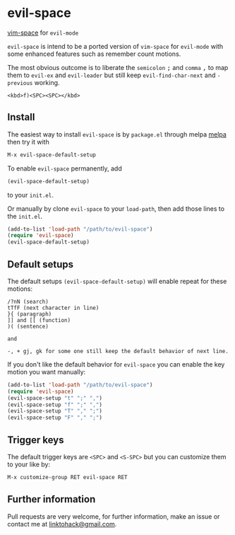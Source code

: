 # evil-space

[vim-space](https://github.com/linktohack/vim-space) for `evil-mode`

`evil-space` is intend to be a ported version of `vim-space` for `evil-mode`
with some enhanced features such as remember count motions.

The most obvious outcome is to liberate the `semicolon` <kbd>;</kbd> and
`comma` <kbd>,</kbd> to map them to `evil-ex` and `evil-leader` but still keep
`evil-find-char-next` and `-previous` working.

    <kbd>f)<SPC><SPC></kbd>

## Install

The easiest way to install `evil-space` is by `package.el` through melpa
[melpa](http://melpa.milkbox.net/#/getting-started) then try it with

```lisp
M-x evil-space-default-setup
```

To enable `evil-space` permanently, add

```lisp
(evil-space-default-setup)
```

to your `init.el`.

Or manually by clone `evil-space` to your `load-path`, then add those
lines to the `init.el`.

```lisp
(add-to-list 'load-path "/path/to/evil-space")
(require 'evil-space)
(evil-space-default-setup)
```

## Default setups

The default setups `(evil-space-default-setup)` will
enable repeat for these motions:

```
/?nN (search)
tTfF (next character in line)
}{ (paragraph)
]] and [[ (function)
)( (sentence)

and

-, + gj, gk for some one still keep the default behavior of next line.

```

If you don't like the default behavior for `evil-space` you can
enable the key motion you want manually:

```lisp
(add-to-list 'load-path "/path/to/evil-space")
(require 'evil-space)
(evil-space-setup "t" ";" ",")
(evil-space-setup "f" ";" ",")
(evil-space-setup "T" "," ";")
(evil-space-setup "F" "," ";")
```

## Trigger keys

The default trigger keys are `<SPC>` and `<S-SPC>` but you can
customize them to your like by:

```lisp
M-x customize-group RET evil-space RET
```

## Further information

Pull requests are very welcome, for further information, make an issue
or contact me at linktohack@gmail.com.

